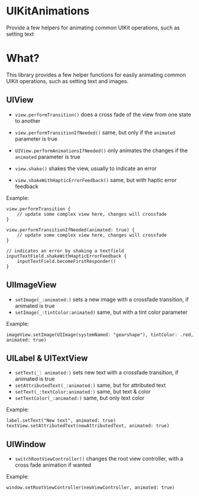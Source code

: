 # UIKitAnimations
Provide a few helpers for animating common UIKit operations, such as setting text


# What?

This library provides a few helper functions for easily animating common UIKit operations, such as setting text and images.

## UIView

- `view.performTransition()` does a cross fade of the view from one state to another
- `view.performTransitionIfNeeded()` same, but only if the `animated` parameter is true
- `UIView.performAnimationsIfNeeded()` only animates the changes if the `animated` parameter is true

- `view.shake()` shakes the view, usually to indicate an error
- `view.shakeWithHapticErrorFeedback()` same, but with haptic error feedback

Example:
```
view.performTransition {
	// update some complex view here, changes will crossfade
}

view.performTransitionIfNeeded(animated: true) {
	// update some complex view here, changes will crossfade
}

// indicates an error by shaking a textfield
inputTextField.shakeWithHapticErrorFeedback {
	inputTextField.becomeFirstResponder()
}

```


## UIImageView

- `setImage(_:animated:)` sets a new image with a crossfade transition, if animated is true
- `setImage(_:tintColor:animated)` same, but with a tint color parameter


Example:
```
imageView.setImage(UIImage(systemNamed: "gearshape"), tintColor: .red, animated: true)
```


## UILabel & UITextView

- `setText(_: animated:)` sets new text with a crossfade transition, if animated is true
- `setAttributedText(_:animated:)` same, but for attributed text
- `setText(_:textColor:animated:)` same, but text & color
- `setTextColor(_:animated:)` same, but only text color

Example:
```
label.setText("New text", animated: true)
textView.setAttributedText(newAttributedText, animated: true)
```

## UIWindow

- `switchRootViewController()` changes the root view controller, with a cross fade animation if wanted

Example:
```
window.setRootViewController(newViewController, animated: true)
```
